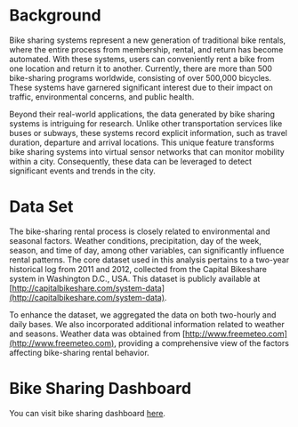 # **Background**

Bike sharing systems represent a new generation of traditional bike rentals, where the entire process from membership, rental, and return has become automated. With these systems, users can conveniently rent a bike from one location and return it to another. Currently, there are more than 500 bike-sharing programs worldwide, consisting of over 500,000 bicycles. These systems have garnered significant interest due to their impact on traffic, environmental concerns, and public health.

Beyond their real-world applications, the data generated by bike sharing systems is intriguing for research. Unlike other transportation services like buses or subways, these systems record explicit information, such as travel duration, departure and arrival locations. This unique feature transforms bike sharing systems into virtual sensor networks that can monitor mobility within a city. Consequently, these data can be leveraged to detect significant events and trends in the city.

# **Data Set**

The bike-sharing rental process is closely related to environmental and seasonal factors. Weather conditions, precipitation, day of the week, season, and time of day, among other variables, can significantly influence rental patterns. The core dataset used in this analysis pertains to a two-year historical log from 2011 and 2012, collected from the Capital Bikeshare system in Washington D.C., USA. This dataset is publicly available at [http://capitalbikeshare.com/system-data](http://capitalbikeshare.com/system-data).

To enhance the dataset, we aggregated the data on both two-hourly and daily bases. We also incorporated additional information related to weather and seasons. Weather data was obtained from [http://www.freemeteo.com](http://www.freemeteo.com), providing a comprehensive view of the factors affecting bike-sharing rental behavior.

# Bike Sharing Dashboard 
You can visit bike sharing dashboard [here](https://data-analytics-projects-a3mxodm62ak5h5ba88ucoh.streamlit.app/).
